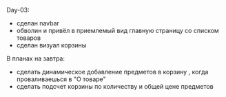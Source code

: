 Day-03: 

- сделан navbar 
- обволин и привёл в приемлемый вид главную страницу со списком товаров
- сделан визуал корзины

В планах на завтра: 

- сделать динамическое добавление предметов в корзину , когда проваливаешься в  "О товаре"
- сделать подсчет корзины по количеству и общей цене предметов
